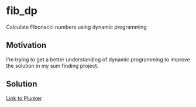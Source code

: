 # fib_dp
Calculate Fibonacci numbers using dynamic programming

## Motivation
I'm trying to get a better understanding of dynamic programming to improve the solution in my sum finding project.

## Solution
[Link to Plunker](http://run.plnkr.co/YSfxNtKrKMlIXKbC/)
